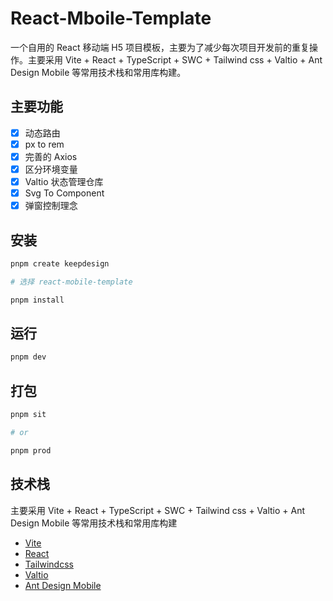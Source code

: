 <!--
 * @Author: dushuai
 * @Date: 2024-04-12 11:02:43
 * @LastEditors: dushuai
 * @LastEditTime: 2024-04-12 18:14:57
 * @description: readme
-->

# React-Mboile-Template

一个自用的 React 移动端 H5 项目模板，主要为了减少每次项目开发前的重复操作。主要采用 Vite + React + TypeScript + SWC + Tailwind css + Valtio + Ant Design Mobile 等常用技术栈和常用库构建。

## 主要功能

- [x] 动态路由
- [x] px to rem
- [x] 完善的 Axios
- [x] 区分环境变量
- [x] Valtio 状态管理仓库
- [x] Svg To Component
- [x] 弹窗控制理念

## 安装

```bash
pnpm create keepdesign

# 选择 react-mobile-template

pnpm install
```

## 运行

```bash
pnpm dev
```

## 打包

```bash
pnpm sit

# or

pnpm prod
```

## 技术栈

主要采用 Vite + React + TypeScript + SWC + Tailwind css + Valtio + Ant Design Mobile 等常用技术栈和常用库构建

- [Vite](https://vitejs.cn/vite3-cn/)
- [React](https://react.dev/)
- [Tailwindcss](https://www.tailwindcss.cn/)
- [Valtio](https://valtio.pmnd.rs/)
- [Ant Design Mobile](https://mobile.ant.design/zh)
